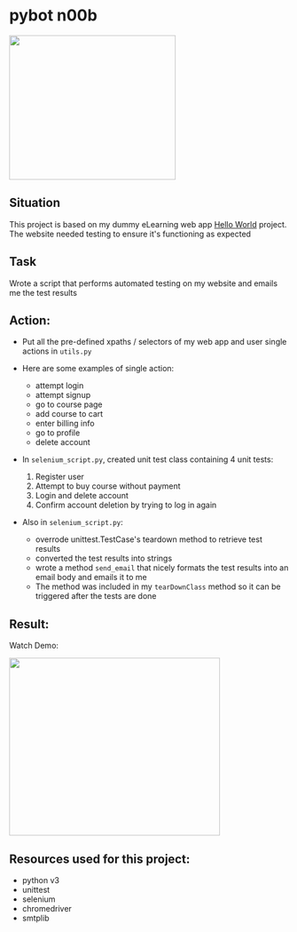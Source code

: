 # pybot n00b
<img src="https://github.com/shafin071/pybot.n00b/blob/master/assets/pybot2.gif" width="300" height="260">

## Situation
This project is based on my dummy eLearning web app [Hello World](https://shafin-elearning.herokuapp.com/) project. The website needed testing to ensure it's functioning as expected

## Task
Wrote a script that performs automated testing on my website and emails me the test results

## Action:
* Put all the pre-defined xpaths / selectors of my web app and user single actions in `utils.py`
* Here are some examples of single action:
  * attempt login
  - attempt signup
  - go to course page
  - add course to cart
  - enter billing info
  - go to profile
  - delete account

* In `selenium_script.py`, created unit test class containing 4 unit tests:
  1. Register user
  2. Attempt to buy course without payment
  3. Login and delete account
  4. Confirm account deletion by trying to log in again

* Also in `selenium_script.py`:
  - overrode unittest.TestCase's teardown method to retrieve test results
  - converted the test results into strings 
  - wrote a method `send_email` that nicely formats the test results into an email body and emails it to me
  - The method was included in my `tearDownClass` method so it can be triggered after the tests are done

## Result:
Watch Demo:

[<img src="https://github.com/shafin071/pybot.n00b/blob/master/assets/vid_snapshot.JPG" width="380" height="320">](https://www.youtube.com/watch?v=aqrQ4hAe17Q&feature=youtu.be)

## Resources used for this project:
* python v3
* unittest
* selenium
* chromedriver
* smtplib
